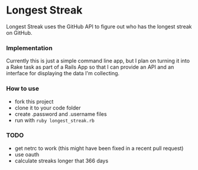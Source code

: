 Longest Streak
==============

Longest Streak uses the GitHub API to figure out who has the longest streak on GitHub.

### Implementation

Currently this is just a simple command line app, but I plan on turning it into a Rake task as part of a Rails App so that I can provide an API and an interface for displaying the data I'm collecting.

### How to use

* fork this project
* clone it to your code folder
* create .password and .username files
* run with `ruby longest_streak.rb`


### TODO

* get netrc to work (this might have been fixed in a recent pull request)
* use oauth
* calculate streaks longer that 366 days

